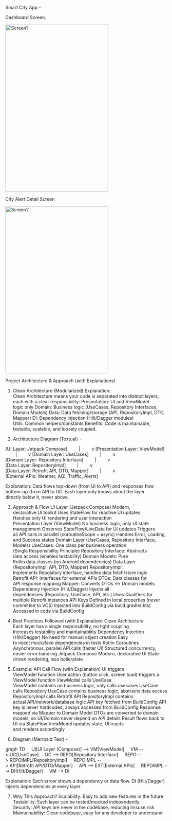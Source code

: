 Smart City App -


Dashboard Screen.

<img width="320" height="520" alt="Screen1" src="https://github.com/user-attachments/assets/3565ca05-11c3-4924-810a-b253f7d53afc" />

      
      
City Alert Detail Screen
                               
<img width="320" height="520" alt="Screen2" src="https://github.com/user-attachments/assets/e207519e-5053-4550-9235-7fc238cb401b" />



Project Architecture & Approach (with Explanations)

1. Clean Architecture (Modularized)
Explanation:
Clean Architecture means your code is separated into distinct layers, each with a clear responsibility:
Presentation: UI and ViewModel logic only
Domain: Business logic (UseCases, Repository Interfaces, Domain Models)
Data: Data fetching/storage (API, RepositoryImpl, DTO, Mapper)
DI: Dependency Injection (Hilt/Dagger modules)
Utils: Common helpers/constants
Benefits:
Code is maintainable, testable, scalable, and loosely coupled.


2. Architecture Diagram (Textual)  -


[UI Layer: Jetpack Compose]
        |
        v
[Presentation Layer: ViewModel]
        |
        v
[Domain Layer: UseCases]
        |
        v
[Domain Layer: Repository Interface]
        |
        v
[Data Layer: RepositoryImpl]
        |
        v
[Data Layer: Retrofit API, DTO, Mapper]
        |
        v
[External APIs: Weather, AQI, Traffic, Alerts]

Explanation:
Data flows top-down (from UI to API) and responses flow bottom-up (from API to UI).
Each layer only knows about the layer directly below it, never above.


3. Approach & Flow
UI Layer (Jetpack Compose)
Modern, declarative UI toolkit
Uses StateFlow for reactive UI updates
Handles only UI rendering and user interaction
Presentation Layer (ViewModel)
No business logic, only UI state management
Observes StateFlow/LiveData for UI updates
Triggers all API calls in parallel (coroutineScope + async)
Handles Error, Loading, and Success states
Domain Layer (UseCases, Repository Interface, Models)
UseCases: One class per business operation (Single Responsibility Principle)
Repository Interface: Abstracts data access (enables testability)
Domain Models: Pure Kotlin data classes (no Android dependencies)
Data Layer (RepositoryImpl, API, DTO, Mapper)
RepositoryImpl: Implements Repository interface, handles data fetch/store logic
Retrofit API: Interfaces for external APIs
DTOs: Data classes for API response mapping
Mapper: Converts DTOs <-> Domain models
Dependency Injection (Hilt/Dagger)
Injects all dependencies (Repository, UseCase, API, etc.)
Uses Qualifiers for multiple Retrofit instances
API Keys
Defined in local.properties (never committed to VCS)
Injected into BuildConfig via build.gradle(.kts)
Accessed in code via BuildConfig

4. Best Practices Followed (with Explanation)
Clean Architecture
Each layer has a single responsibility, no tight coupling
Increases testability and maintainability
Dependency Injection (Hilt/Dagger)
No need for manual object creation
Easy to inject mock/fake dependencies in tests
Kotlin Coroutines
Asynchronous, parallel API calls (faster UI)
Structured concurrency, easier error handling
Jetpack Compose
Modern, declarative UI
State-driven rendering, less boilerplate



5. Example: API Call Flow (with Explanation)
UI triggers ViewModel function
User action (button click, screen load) triggers a ViewModel function
ViewModel calls UseCase
ViewModel contains no business logic, only calls usecases
UseCase calls Repository
UseCase contains business logic, abstracts data access
RepositoryImpl calls Retrofit API
RepositoryImpl contains actual API/network/database logic
API key fetched from BuildConfig
API key is never hardcoded, always accessed from BuildConfig
Response mapped via Mapper to Domain Model
DTOs are converted to domain models, so UI/Domain never depend on API details
Result flows back to UI via StateFlow
ViewModel updates state, UI reacts and renders accordingly

6. Diagram (Mermaid Text) -

graph TD
    UI[UI Layer (Compose)] --> VM[ViewModel]
    VM --> UC[UseCase]
    UC --> REPO[Repository Interface]
    REPO --> REPOIMPL[RepositoryImpl]
    REPOIMPL --> API[Retrofit API/DTO/Mapper]
    API --> EXT[External APIs]
    REPOIMPL --> DI[Hilt/Dagger]
    VM --> DI

Explanation:
Each arrow shows a dependency or data flow.
DI (Hilt/Dagger) injects dependencies at every layer.

7. Why This Approach?
Scalability: Easy to add new features in the future
Testability: Each layer can be tested/mocked independently
Security: API keys are never in the codebase, reducing misuse risk
Maintainability: Clean codebase, easy for any developer to understand
